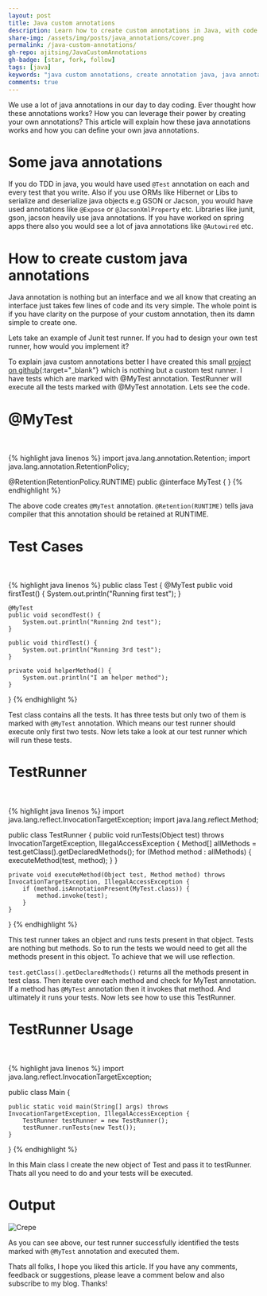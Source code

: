 ```yaml
---
layout: post
title: Java custom annotations
description: Learn how to create custom annotations in Java, with code examples and practical use cases for advanced Java development.
share-img: /assets/img/posts/java_annotations/cover.png
permalink: /java-custom-annotations/
gh-repo: ajitsing/JavaCustomAnnotations
gh-badge: [star, fork, follow]
tags: [java]
keywords: "java custom annotations, create annotation java, java annotation tutorial, java reflection, java test runner, java @interface, java code examples, java advanced, java programming, java annotations explained"
comments: true
---
```


We use a lot of java annotations in our day to day coding. Ever thought how these annotations works? How you can leverage their power by creating your own annotations? This article will explain how these java annotations works and how you can define your own java annotations.

# Some java annotations

If you do TDD in java, you would have used ```@Test``` annotation on each and every test that you write. Also if you use ORMs like Hibernet or Libs to serialize and deserialize java objects e.g GSON or Jacson, you would have used annotations like ```@Expose``` or ```@JacsonXmlProperty``` etc. Libraries like junit, gson, jacson heavily use java annotations. If you have worked on spring apps there also you would see a lot of java annotations like ```@Autowired``` etc.

# How to create custom java annotations

Java annotation is nothing but an interface and we all know that creating an interface just takes few lines of code and its very simple. The whole point is if you have clarity on the purpose of your custom annotation, then its damn simple to create one.

Lets take an example of Junit test runner. If you had to design your own test runner, how would you implement it?

To explain java custom annotations better I have created this small [project on github](https://github.com/ajitsing/JavaCustomAnnotations){:target="_blank"} which is nothing but a custom test runner. I have tests which are marked with @MyTest annotation. TestRunner will execute all the tests marked with @MyTest annotation. Lets see the code.

# @MyTest<br><br>

{% highlight java linenos %}
import java.lang.annotation.Retention;
import java.lang.annotation.RetentionPolicy;

@Retention(RetentionPolicy.RUNTIME)
public @interface MyTest {
}
{% endhighlight %}

The above code creates ```@MyTest``` annotation. ```@Retention(RUNTIME)``` tells java compiler that this annotation should be retained at RUNTIME.

# Test Cases<br><br>

{% highlight java linenos %}
public class Test {
    @MyTest
    public void firstTest() {
        System.out.println("Running first test");
    }

    @MyTest
    public void secondTest() {
        System.out.println("Running 2nd test");
    }

    public void thirdTest() {
        System.out.println("Running 3rd test");
    }

    private void helperMethod() {
        System.out.println("I am helper method");
    }
}
{% endhighlight %}

Test class contains all the tests. It has three tests but only two of them is marked with ```@MyTest``` annotation. Which means our test runner should execute only first two tests. Now lets take a look at our test runner which will run these tests.

# TestRunner<br><br>

{% highlight java linenos %}
import java.lang.reflect.InvocationTargetException;
import java.lang.reflect.Method;

public class TestRunner {
    public void runTests(Object test) throws InvocationTargetException, IllegalAccessException {
        Method[] allMethods = test.getClass().getDeclaredMethods();
        for (Method method : allMethods) {
            executeMethod(test, method);
        }
    }

    private void executeMethod(Object test, Method method) throws InvocationTargetException, IllegalAccessException {
        if (method.isAnnotationPresent(MyTest.class)) {
            method.invoke(test);
        }
    }
}
{% endhighlight %}

This test runner takes an object and runs tests present in that object. Tests are nothing but methods. So to run the tests we would need to get all the methods present in this object. To achieve that we will use reflection.

```test.getClass().getDeclaredMethods()``` returns all the methods present in test class. Then iterate over each method and check for MyTest annotation. If a method has ```@MyTest``` annotation then it invokes that method. And ultimately it runs your tests. Now lets see how to use this TestRunner.

# TestRunner Usage<br><br>

{% highlight java linenos %}
import java.lang.reflect.InvocationTargetException;

public class Main {

    public static void main(String[] args) throws InvocationTargetException, IllegalAccessException {
        TestRunner testRunner = new TestRunner();
        testRunner.runTests(new Test());
    }
}
{% endhighlight %}

In this Main class I create the new object of Test and pass it to testRunner. Thats all you need to do and your tests will be executed.

# Output

![Crepe](/assets/img/posts/java_annotations/test_runner.png)

As you can see above, our test runner successfully identified the tests marked with ```@MyTest``` annotation and executed them.

Thats all folks, I hope you liked this article. If you have any comments, feedback or suggestions, please leave a comment below and also subscribe to my blog. Thanks!
